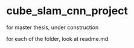# cube_slam_cnn_project
for master thesis, under construction

for each of the folder, look at readme.md 
